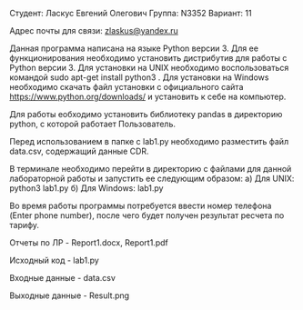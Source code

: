 Студент: Ласкус Евгений Олегович 
Группа: N3352 
Вариант: 11

Адрес почты для связи: zlaskus@yandex.ru

Данная программа написана на языке Python версии 3. Для ее функционирования необходимо установить дистрибутив для работы с Python версии 3. Для установки на UNIX необходимо воспользоваться командой sudo apt-get install python3 . Для установки на Windows необходимо скачать файл установки с официального сайта https://www.python.org/downloads/ и установить к себе на компьютер.

Для работы еобходимо установить библиотеку pandas в директорию python, с которой работает Пользователь. 

Перед использованием в папке с lab1.py необходимо разместить файл data.csv, содержащий данные CDR.

В терминале необходимо перейти в директорию с файлами для данной лабораторной работы и запустить ее следующим образом: а) Для UNIX: python3 lab1.py б) Для Windows: lab1.py

Во время работы программы потребуется ввести номер телефона (Enter phone number), после чего будет получен результат ресчета по тарифу.

Отчеты по ЛР - Report1.docx, Report1.pdf

Исходный код - lab1.py

Входные данные - data.csv

Выходные данные - Result.png
